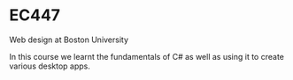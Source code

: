 # EC447
Web design at Boston University 

In this course we learnt the fundamentals of C# as well as using it to create various desktop apps. 
